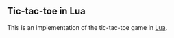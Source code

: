 Tic-tac-toe in Lua
------------------

This is an implementation of the tic-tac-toe game in [Lua](http://www.lua.org/). 

